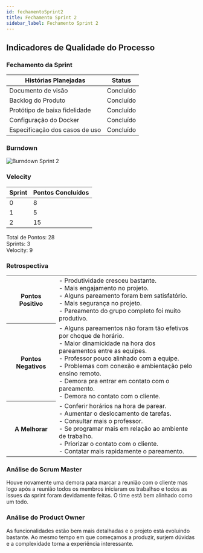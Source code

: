 ```yaml
---
id: fechamentoSprint2
title: Fechamento Sprint 2
sidebar_label: Fechamento Sprint 2
---
```


## Indicadores de Qualidade do Processo

### Fechamento da Sprint

| Histórias Planejadas | Status |
|----------------------|--------|
| Documento de visão | Concluído |
| Backlog do Produto | Concluído |
| Protótipo de baixa fidelidade | Concluído |
| Configuração do Docker| Concluído |
| Especificação dos casos de uso | Concluído |

### Burndown

![Burndown Sprint 2](https://raw.githubusercontent.com/fga-eps-mds/2020.1-Conecta-Ensina-Wiki/master/website/static/img/sprints/burndown_sprint2.png)

### Velocity

| Sprint | Pontos Concluídos |
|--------|-------------------|
| 0 | 8 |
| 1 | 5 |
| 2 | 15 |

Total de Pontos: 28 <br>
Sprints: 3 <br>
Velocity: 9 <br>

### Retrospectiva

<table>
<tr>

<th> Pontos Positivo  </th>
<td>
- Produtividade cresceu bastante.<br>
- Mais engajamento no projeto.<br>
- Alguns pareamento foram bem satisfatório.<br>
- Mais segurança no projeto.<br>
- Pareamento do grupo completo foi muito produtivo.<br>
</td>
</tr>

<tr>
<th> Pontos Negativos </th>
<td>
- Alguns pareamentos não foram tão efetivos por choque de horário.<br>
- Maior dinamicidade na hora dos pareamentos entre as equipes.<br>
- Professor pouco alinhado com a equipe.<br>
- Problemas com conexão e ambientação pelo ensino remoto.<br>
- Demora pra entrar em contato com o pareamento.<br>
- Demora no contato com o cliente.<br>
</td>
</tr>

<tr>
<th> A Melhorar </th>
<td>
- Conferir horários na hora de parear.<br>
- Aumentar o deslocamento de tarefas.<br>
- Consultar mais o professor.<br>
- Se programar mais em relação ao ambiente de trabalho.<br>
- Priorizar o contato com o cliente.<br>
- Contatar mais rapidamente o pareamento.<br>
</td>
</tr>
</table>

### Análise do Scrum Master

Houve novamente uma demora para marcar a reunião com o cliente mas logo após a reunião todos os membros iniciaram os trabalhso e todos as issues da sprint foram devidamente feitas. O time está bem alinhado como um todo.

### Análise do Product Owner

As funcionalidades estão bem mais detalhadas e o projeto está evoluindo bastante. Ao mesmo tempo em que começamos a produzir, surjem dúvidas e a complexidade torna a experiência interessante.
